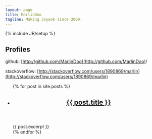 ```yaml
---
layout: page
title: MarlinDoo
tagline: Making Joywok since 2009.
---
```

{% include JB/setup %}

## Profiles 

github: [http://github.com/MarlinDoo](http://github.com/MarlinDoo)!

stackoverflow: [http://stackoverflow.com/users/1890869/marlin](http://stackoverflow.com/users/1890869/marlin)

<ul class="posts">
  {% for post in site.posts %}
    <!-- <li><span>{{ post.date | date_to_string }}</span> &raquo; <a href="{{ BASE_PATH }}{{ post.url }}">{{ post.title }}</a><p>{{ post.excerpt }}</p></li> -->
    <li>
      <!-- Here's the header -->
      <header>
        <h2 class="title"><a href="{{ post.url }}">{{ post.title }}</a></h2>
      </header>
      <!-- Your post's summary goes here -->
      <article>{{ post.excerpt }}</article>
    </li>
  {% endfor %}
</ul>




